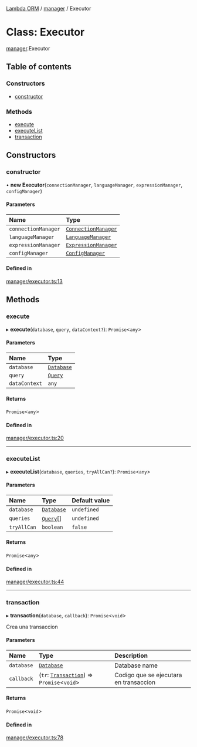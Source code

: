 [Lambda ORM](../README.md) / [manager](../modules/manager.md) / Executor

# Class: Executor

[manager](../modules/manager.md).Executor

## Table of contents

### Constructors

- [constructor](manager.Executor.md#constructor)

### Methods

- [execute](manager.Executor.md#execute)
- [executeList](manager.Executor.md#executelist)
- [transaction](manager.Executor.md#transaction)

## Constructors

### constructor

• **new Executor**(`connectionManager`, `languageManager`, `expressionManager`, `configManager`)

#### Parameters

| Name | Type |
| :------ | :------ |
| `connectionManager` | [`ConnectionManager`](connection.ConnectionManager.md) |
| `languageManager` | [`LanguageManager`](language.LanguageManager.md) |
| `expressionManager` | [`ExpressionManager`](manager.ExpressionManager.md) |
| `configManager` | [`ConfigManager`](manager.ConfigManager.md) |

#### Defined in

[manager/executor.ts:13](https://github.com/FlavioLionelRita/lambda-orm/blob/5fe00b8/src/orm/manager/executor.ts#L13)

## Methods

### execute

▸ **execute**(`database`, `query`, `dataContext?`): `Promise`<`any`\>

#### Parameters

| Name | Type |
| :------ | :------ |
| `database` | [`Database`](../interfaces/model.Database.md) |
| `query` | [`Query`](model.Query.md) |
| `dataContext` | `any` |

#### Returns

`Promise`<`any`\>

#### Defined in

[manager/executor.ts:20](https://github.com/FlavioLionelRita/lambda-orm/blob/5fe00b8/src/orm/manager/executor.ts#L20)

___

### executeList

▸ **executeList**(`database`, `queries`, `tryAllCan?`): `Promise`<`any`\>

#### Parameters

| Name | Type | Default value |
| :------ | :------ | :------ |
| `database` | [`Database`](../interfaces/model.Database.md) | `undefined` |
| `queries` | [`Query`](model.Query.md)[] | `undefined` |
| `tryAllCan` | `boolean` | `false` |

#### Returns

`Promise`<`any`\>

#### Defined in

[manager/executor.ts:44](https://github.com/FlavioLionelRita/lambda-orm/blob/5fe00b8/src/orm/manager/executor.ts#L44)

___

### transaction

▸ **transaction**(`database`, `callback`): `Promise`<`void`\>

Crea una transaccion

#### Parameters

| Name | Type | Description |
| :------ | :------ | :------ |
| `database` | [`Database`](../interfaces/model.Database.md) | Database name |
| `callback` | (`tr`: [`Transaction`](manager.Transaction.md)) => `Promise`<`void`\> | Codigo que se ejecutara en transaccion |

#### Returns

`Promise`<`void`\>

#### Defined in

[manager/executor.ts:78](https://github.com/FlavioLionelRita/lambda-orm/blob/5fe00b8/src/orm/manager/executor.ts#L78)
